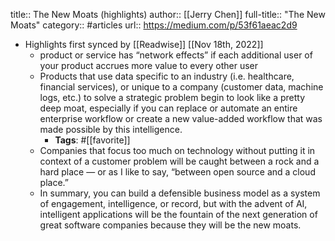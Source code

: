 title:: The New Moats (highlights)
author:: [[Jerry Chen]]
full-title:: "The New Moats"
category:: #articles
url:: https://medium.com/p/53f61aeac2d9

- Highlights first synced by [[Readwise]] [[Nov 18th, 2022]]
	- product or service has “network effects” if each additional user of your product accrues more value to every other user
	- Products that use data specific to an industry (i.e. healthcare, financial services), or unique to a company (customer data, machine logs, etc.) to solve a strategic problem begin to look like a pretty deep moat, especially if you can replace or automate an entire enterprise workflow or create a new value-added workflow that was made possible by this intelligence.
		- **Tags**: #[[favorite]]
	- Companies that focus too much on technology without putting it in context of a customer problem will be caught between a rock and a hard place — or as I like to say, “between open source and a cloud place.”
	- In summary, you can build a defensible business model as a system of engagement, intelligence, or record, but with the advent of AI, intelligent applications will be the fountain of the next generation of great software companies because they will be the new moats.